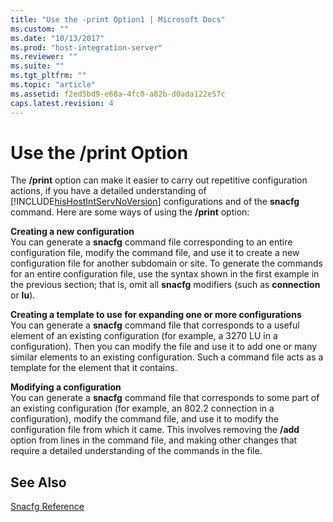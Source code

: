 ```yaml
---
title: "Use the -print Option1 | Microsoft Docs"
ms.custom: ""
ms.date: "10/13/2017"
ms.prod: "host-integration-server"
ms.reviewer: ""
ms.suite: ""
ms.tgt_pltfrm: ""
ms.topic: "article"
ms.assetid: f2ed5bd9-e68a-4fc0-a82b-d0ada122e57c
caps.latest.revision: 4
---
```

# Use the /print Option
The **/print** option can make it easier to carry out repetitive configuration actions, if you have a detailed understanding of [!INCLUDE[hisHostIntServNoVersion](../core/includes/hishostintservnoversion-md.md)] configurations and of the **snacfg** command. Here are some ways of using the **/print** option:  
  
 **Creating a new configuration**  
 You can generate a **snacfg** command file corresponding to an entire configuration file, modify the command file, and use it to create a new configuration file for another subdomain or site. To generate the commands for an entire configuration file, use the syntax shown in the first example in the previous section; that is, omit all **snacfg** modifiers (such as **connection** or **lu**).  
  
 **Creating a template to use for expanding one or more configurations**  
 You can generate a **snacfg** command file that corresponds to a useful element of an existing configuration (for example, a 3270 LU in a configuration). Then you can modify the file and use it to add one or many similar elements to an existing configuration. Such a command file acts as a template for the element that it contains.  
  
 **Modifying a configuration**  
 You can generate a **snacfg** command file that corresponds to some part of an existing configuration (for example, an 802.2 connection in a configuration), modify the command file, and use it to modify the configuration file from which it came. This involves removing the **/add** option from lines in the command file, and making other changes that require a detailed understanding of the commands in the file.  
  
## See Also  
 [Snacfg Reference](../core/snacfg-reference.md)